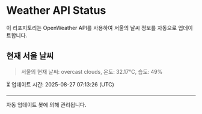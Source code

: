 
# Weather API Status

이 리포지토리는 OpenWeather API를 사용하여 서울의 날씨 정보를 자동으로 업데이트합니다.

## 현재 서울 날씨
> 서울의 현재 날씨: overcast clouds, 온도: 32.17°C, 습도: 49%

⏳ 업데이트 시간: 2025-08-27 07:13:26 (UTC)

---
자동 업데이트 봇에 의해 관리됩니다.
